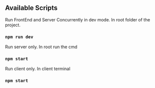 ## Available Scripts

Run FrontEnd and Server Concurrently in dev mode. In root folder of the project. 

### `npm run dev`


Run server only. In root run the cmd

### `npm start`

Run client only. In client terminal

### `npm start`